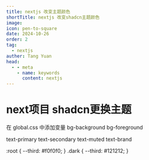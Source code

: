 ```yaml
---
title: nextjs 改变主题颜色
shortTitle: nextjs 改变shadcn主题颜色
image: 
icon: pen-to-square
date: 2024-10-26
order: 2
tag: 
  - nextjs
auther: Tang Yuan
head:
  - - meta
    - name: keywords
      content: nextjs 
---
```


# next项目 shadcn更换主题

在 global.css 中添加变量
bg-background
bg-foreground

text-primary
text-secondary
text-muted
text-brand

:root {
  --third: #f0f0f0;
}
.dark {
  --third: #121212;
}